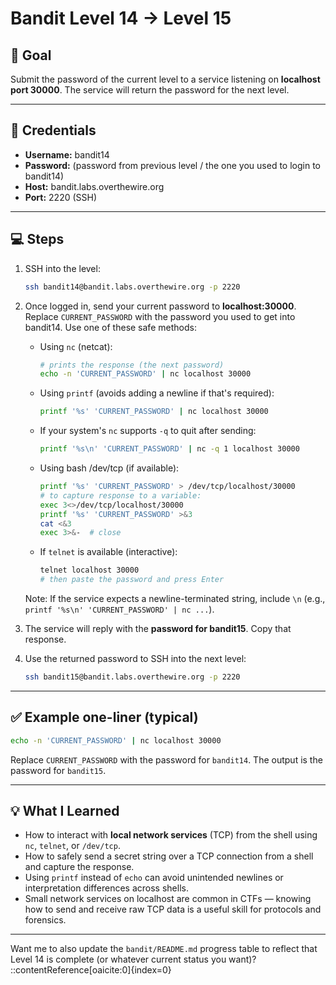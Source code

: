 # Bandit Level 14 → Level 15

## 🧩 Goal
Submit the password of the current level to a service listening on **localhost port 30000**. The service will return the password for the next level.

---

## 🔑 Credentials
- **Username:** bandit14  
- **Password:** (password from previous level / the one you used to login to bandit14)  
- **Host:** bandit.labs.overthewire.org  
- **Port:** 2220 (SSH)

---

## 💻 Steps
1. SSH into the level:
   ```bash
   ssh bandit14@bandit.labs.overthewire.org -p 2220
   ````

2. Once logged in, send your current password to **localhost:30000**. Replace `CURRENT_PASSWORD` with the password you used to get into bandit14. Use one of these safe methods:

   * Using `nc` (netcat):

     ```bash
     # prints the response (the next password)
     echo -n 'CURRENT_PASSWORD' | nc localhost 30000
     ```

   * Using `printf` (avoids adding a newline if that's required):

     ```bash
     printf '%s' 'CURRENT_PASSWORD' | nc localhost 30000
     ```

   * If your system's `nc` supports `-q` to quit after sending:

     ```bash
     printf '%s\n' 'CURRENT_PASSWORD' | nc -q 1 localhost 30000
     ```

   * Using bash /dev/tcp (if available):

     ```bash
     printf '%s' 'CURRENT_PASSWORD' > /dev/tcp/localhost/30000
     # to capture response to a variable:
     exec 3<>/dev/tcp/localhost/30000
     printf '%s' 'CURRENT_PASSWORD' >&3
     cat <&3
     exec 3>&-  # close
     ```

   * If `telnet` is available (interactive):

     ```bash
     telnet localhost 30000
     # then paste the password and press Enter
     ```

   Note: If the service expects a newline-terminated string, include `\n` (e.g., `printf '%s\n' 'CURRENT_PASSWORD' | nc ...`).

3. The service will reply with the **password for bandit15**. Copy that response.

4. Use the returned password to SSH into the next level:

   ```bash
   ssh bandit15@bandit.labs.overthewire.org -p 2220
   ```

---

## ✅ Example one-liner (typical)

```bash
echo -n 'CURRENT_PASSWORD' | nc localhost 30000
```

Replace `CURRENT_PASSWORD` with the password for `bandit14`. The output is the password for `bandit15`.

---

## 💡 What I Learned

* How to interact with **local network services** (TCP) from the shell using `nc`, `telnet`, or `/dev/tcp`.
* How to safely send a secret string over a TCP connection from a shell and capture the response.
* Using `printf` instead of `echo` can avoid unintended newlines or interpretation differences across shells.
* Small network services on localhost are common in CTFs — knowing how to send and receive raw TCP data is a useful skill for protocols and forensics.

---

Want me to also update the `bandit/README.md` progress table to reflect that Level 14 is complete (or whatever current status you want)?
::contentReference[oaicite:0]{index=0}
```
